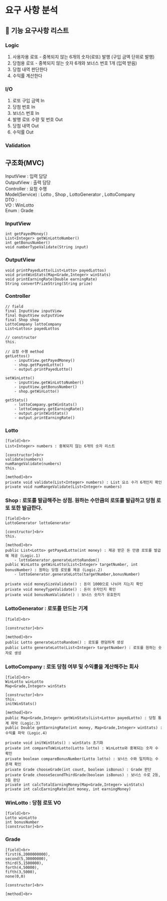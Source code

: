 # 요구 사항 분석

## 🚀 기능 요구사항 리스트
### Logic
1. 사용자용 로또 - 중복되지 않는 6개의 숫자(로또) 발행 (구입 금액 단위로 발행)
2. 당첨용 로또 - 중복되지 않는 숫자 6개와 보너스 번호 1개 (입력 받음)
3. 당첨 내역 판단한다
4. 수익률 계산한다

### I/O
1. 로또 구입 금액 In
2. 당첨 번호 In
3. 보너스 번호 In
4. 발행 로또 수량 및 번호 Out
5. 당첨 내역 Out
6. 수익률 Out

### Validation

## 구조화(MVC)
InputView : 입력 담당<br>
OutputView : 출력 담당<br>
Controller : 요청 수행<br>
Model(Service) : Lotto , Shop , LottoGenerator , LottoCompany<br>
DTO : <br>
VO : WinLotto<br>
Enum : Grade<br>

### InputView
```
int getPayedMoney()
List<Integer> getWinLottoNumber()
int getBonusNumber()
void numberTypeValidate(String input)
```

### OutputView
```
void printPayedLotto(List<Lotto> payedLottos)
void printWinStats(Map<Grade,Integer> winStats)
void printEarningRate(Double earningRate)
String convertPrizeString(String prize)
```

### Controller
```
// field
final InputView inputView
final OuputView outputView
final Shop shop
LottoCompany lottoCompany
List<Lottos> payedLottos

// constructor
this.

// 요청 수행 method
getLottos()
    - inputView.getPayedMoney()
    - shop.getPayedLotto()
    - output.printPayedLotto()

setWinLotto()
    - inputView.getWinLottoNumber()
    - inputView.getBonusNumber()
    - shop.getWinLotto()
    
getStats()
    - lottoCompany.getWinStats()
    - lottoCompany.getEarningRate()
    - output.printWinStats()
    - output.printEarningRate()

```

### Lotto 
```
[field]<br>
List<Integer> numbers : 중복되지 않는 6개의 숫자 리스트

[constructor]<br>
validate(numbers)
numRangeValidate(numbers)
this.

[method]<br>
private void validate(List<Integer> numbers) : List 요소 수가 6개인지 확인
private void numRangeValidate(List<Integer> numbers)
```


### Shop : 로또를 발급해주는 상점. 원하는 수만큼의 로또를 발급하고 당첨 로또 또한 발급한다.
```
[field]<br>
LottoGenerator lottoGenerator

[constructor]<br>
this.

[method]<br>
public List<Lotto> getPayedLotto(int money) : 제공 받은 돈 만큼 로또를 발급해 제공 (Logic.1)
    - lottoGenerator.generateLottoRandom()
public WinLotto getWinLotto(List<Integer> targetNumber, int bonusNumber) : 원하는 당첨 로또를 제공 (Logic.2)
    - lottoGenerator.generateLotto(targetNumber,bonusNumber)

private void moneySizeValidate() : 돈이 1000으로 나뉘어 지는지 확인
private void moneyTypeValidate() : 돈이 숫자인지 확인
private void bonusNumValidate() : 보너스 숫자가 유효한지
```

### LottoGenerator : 로또를 만드는 기계
```
[field]<br>

[constructor]<br>

[method]<br>
public Lotto generateLottoRandom() : 로또를 랜덤하게 생성
public Lotto generateLotto(List<Integer> targetNumber) : 로또를 원하는 숫자로 생성

```

### LottoCompany : 로또 당첨 여부 및 수익률을 계산해주는 회사
```
[field]<br>
WinLotto winLotto
Map<Grade,Integer> winStats

[constructor]<br>
this.
initWinStats()

[method]<br>
public Map<Grade,Integer> getWinStats(List<Lotto> payedLotto) : 당첨 통계 파악 (Logic.3)
public Double getEarningRate(int money, Map<Grade,Integer> winStats) : 수익률 파악 (Logic.4)

private void initWinStats() : winStats 초기화
private int compareToWinLotto(Lotto lotto) : WinLotto와 중복되는 숫자 수 확인
private boolean compareBonusNumber(Lotto lotto) : 보너스 수와 일치하는 수 존재 확인 
private Grade chooseGrade(int count, boolean isBonus) : Grade 판단
private Grade chooseSecondThirdGrade(boolean isBonus) : 보너스 수로 2등, 3등 판단
private int calcTotalEarningMoney(Map<Grade,Integer> winStats)
private int calcEarningRate(int money, int earningMoney)

```


### WinLotto : 당첨 로또 VO
```
[field]<br>
Lotto winLotto
int bonusNumber
[constructor]<br>

```

### Grade
```
[field]<br>
first(6,2000000000),
second(5,30000000),
third(5,1500000),
forth(4,50000),
fifth(3,5000),
none(0,0)

[constructor]<br>

[method]<br>

```
